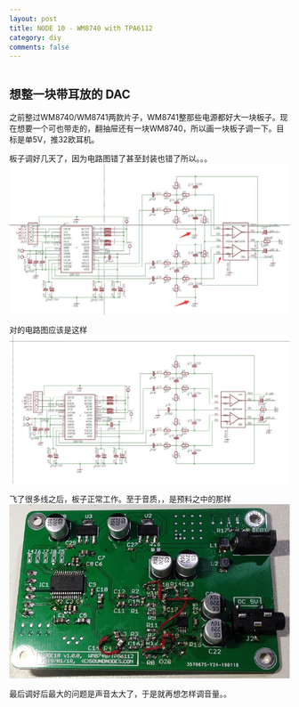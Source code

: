 ```yaml
---
layout: post
title: NODE 10 - WM8740 with TPA6112
category: diy
comments: false
---
```


```
```

## 想整一块带耳放的 DAC

之前整过WM8740/WM8741两款片子，WM8741整那些电源都好大一块板子。现在想要一个可也带走的，翻抽屉还有一块WM8740，所以画一块板子调一下。目标是单5V，推32欧耳机。


板子调好几天了，因为电路图错了甚至封装也错了所以。。。
![w800](/images/node10/node10-sch-v100.jpg)

对的电路图应该是这样
![w800](/images/node10/node10-sch-v101.jpg)



飞了很多线之后，板子正常工作。至于音质，，是预料之中的那样
![w800](/images/node10/node10-pcba.jpg)

最后调好后最大的问题是声音太大了，于是就再想怎样调音量。。
